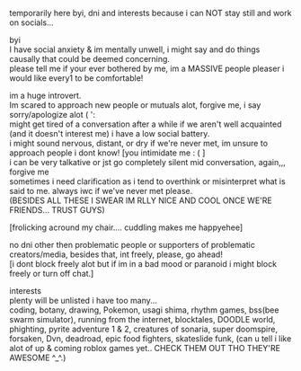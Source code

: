 temporarily here byi, dni and interests because i can NOT stay still and work on socials... 

byi                                                                                                                                                                                         
I have social anxiety & im mentally unwell, i might say and do things causally that could be deemed concerning.                                                                            
please tell me if your ever bothered by me, im a MASSIVE people pleaser i would like every1 to be comfortable! 

im a huge introvert.  
Im scared to approach new people or mutuals alot, forgive me, i say sorry/apologize alot ( ':                                                                                                       
might get tired of a conversation after a while if we aren't well acquainted (and it doesn't interest me) i have a low social battery.                                                                      
i might sound nervous, distant, or dry if we're never met, im unsure to approach people i dont know! [you intimidate me : ( ]                                                             
i can be very talkative or jst go completely silent mid conversation, again,,, forgive me                                                                                    
sometimes i need clarification as i tend to overthink or misinterpret what is said to me. always iwc if we've never met please.                                                           
(BESIDES ALL THESE I SWEAR IM RLLY NICE AND COOL ONCE WE'RE FRIENDS... TRUST GUYS)

 [frolicking acround my chair.... cuddling makes me happyehee]                                                                                                                                                                              
                                                                                                                                                                                        
no dni other then problematic people or supporters of problematic creators/media, besides that, int freely, please, go ahead!                                                                                                                       
[i dont block freely alot but if im in a bad mood or paranoid i might block freely or turn off chat.]

interests                                                                                                                                                                                 
plenty will be unlisted i have too many...                                                                                                                                                  
coding, botany, drawing, Pokemon, usagi shima, rhythm games, bss(bee swarm simulator), running from the internet, blocktales, DOODLE world, phighting, pyrite adventure 1 & 2, creatures of sonaria, super doomspire, forsaken, Dvn, deadroad, epic food fighters, skateslide funk, (can u tell i like alot of up & coming roblox games yet.. CHECK THEM OUT THO THEY'RE AWESOME ^_^.)
